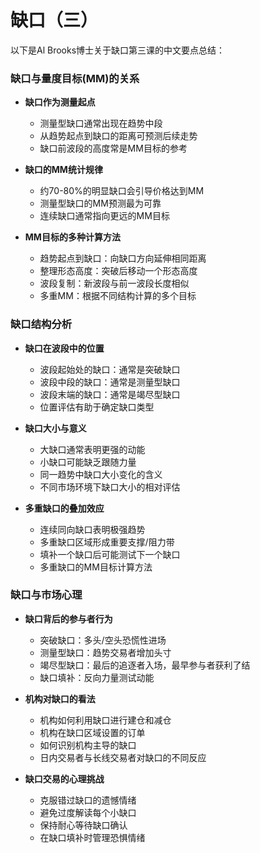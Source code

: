 # 缺口（三）

以下是Al Brooks博士关于缺口第三课的中文要点总结：

### 缺口与量度目标(MM)的关系
- **缺口作为测量起点**
  - 测量型缺口通常出现在趋势中段
  - 从趋势起点到缺口的距离可预测后续走势
  - 缺口前波段的高度常是MM目标的参考

- **缺口的MM统计规律**
  - 约70-80%的明显缺口会引导价格达到MM
  - 测量型缺口的MM预测最为可靠
  - 连续缺口通常指向更远的MM目标

- **MM目标的多种计算方法**
  - 趋势起点到缺口：向缺口方向延伸相同距离
  - 整理形态高度：突破后移动一个形态高度
  - 波段复制：新波段与前一波段长度相似
  - 多重MM：根据不同结构计算的多个目标

### 缺口结构分析
- **缺口在波段中的位置**
  - 波段起始处的缺口：通常是突破缺口
  - 波段中段的缺口：通常是测量型缺口
  - 波段末端的缺口：通常是竭尽型缺口
  - 位置评估有助于确定缺口类型

- **缺口大小与意义**
  - 大缺口通常表明更强的动能
  - 小缺口可能缺乏跟随力量
  - 同一趋势中缺口大小变化的含义
  - 不同市场环境下缺口大小的相对评估

- **多重缺口的叠加效应**
  - 连续同向缺口表明极强趋势
  - 多重缺口区域形成重要支撑/阻力带
  - 填补一个缺口后可能测试下一个缺口
  - 多重缺口的MM目标计算方法

### 缺口与市场心理
- **缺口背后的参与者行为**
  - 突破缺口：多头/空头恐慌性进场
  - 测量型缺口：趋势交易者增加头寸
  - 竭尽型缺口：最后的追逐者入场，最早参与者获利了结
  - 缺口填补：反向力量测试动能

- **机构对缺口的看法**
  - 机构如何利用缺口进行建仓和减仓
  - 机构在缺口区域设置的订单
  - 如何识别机构主导的缺口
  - 日内交易者与长线交易者对缺口的不同反应

- **缺口交易的心理挑战**
  - 克服错过缺口的遗憾情绪
  - 避免过度解读每个小缺口
  - 保持耐心等待缺口确认
  - 在缺口填补时管理恐惧情绪 